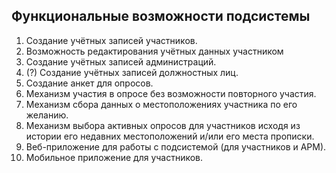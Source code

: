 ﻿## Функциональные возможности подсистемы 

1. Создание учётных записей участников.
1. Возможность редактирования учётных данных участником
1. Создание учётных записей администраций.
1. (?) Создание учётных записей должностных лиц.
1. Создание анкет для опросов.
1. Механизм участия в опросе без возможности повторного
   участия.
1. Механизм сбора данных о местоположениях участника по
   его желанию.
1. Механизм выбора активных опросов для участников исходя из
   истории его недавних местоположений и/или его места прописки.
1. Веб-приложение для работы с подсистемой (для участников и АРМ).
1. Мобильное приложение для участников.